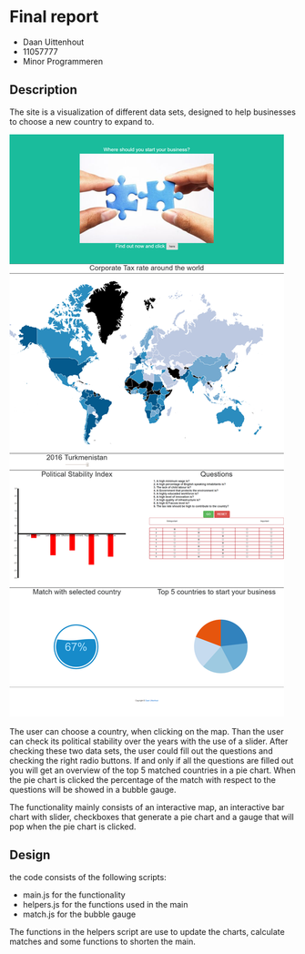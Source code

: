 # Final report
* Daan Uittenhout
* 11057777
* Minor Programmeren

## Description
The site is a visualization of different data sets, designed to help businesses to choose a new country to expand to.

![](doc/FireShot.png)

The user can choose a country, when clicking on the map. Than the user can check its political stability over the years with the use of a slider. After checking these two data sets, the user could fill out the questions and checking the right radio buttons. If and only if all the questions are filled out you will get an overview of the top 5 matched countries in a pie chart. When the pie chart is clicked the percentage of the match with respect to the questions will be showed in a bubble gauge.  

The functionality mainly consists of an interactive map, an interactive bar chart with slider, checkboxes that generate a pie chart and a gauge that will pop when the pie chart is clicked.

## Design

the code consists of the following scripts:

- main.js for the functionality
- helpers.js for the functions used in the main
- match.js for the bubble gauge  

The functions in the helpers script are use to update the charts, calculate matches and some functions to shorten the main.
